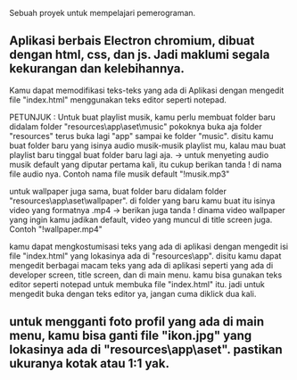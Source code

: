 Sebuah proyek untuk mempelajari pemerograman.

Aplikasi berbais Electron chromium, dibuat dengan html, css, dan js. Jadi maklumi segala kekurangan dan kelebihannya.
---------------------------------------------------------------------------------------------------------------------------------------------------------------------
Kamu dapat memodifikasi teks-teks yang ada di Aplikasi dengan mengedit file "index.html" menggunakan teks editor seperti notepad.

PETUNJUK :
Untuk buat playlist musik, kamu perlu membuat folder baru didalam folder "resources\app\aset\music" pokoknya buka aja folder "resources" terus buka lagi "app"
sampai ke folder "music". disitu kamu buat folder baru yang isinya audio musik-musik playlist mu, kalau mau buat playlist baru tinggal buat folder baru lagi aja.
-> untuk menyeting audio musik default yang diputar pertama kali, itu cukup berikan tanda ! di nama file audio nya. Contoh nama file musik default "!musik.mp3"

untuk wallpaper juga sama, buat folder baru didalam folder "resources\app\aset\wallpaper". di folder yang baru kamu buat itu isinya video yang formatnya .mp4
-> berikan juga tanda ! dinama video wallpaper yang ingin kamu jadikan default, video yang muncul di title screen juga. Contoh "!wallpaper.mp4"

kamu dapat mengkostumisasi teks yang ada di aplikasi dengan mengedit isi file "index.html" yang lokasinya ada di "resources\app".
disitu kamu dapat mengedit berbagai macam teks yang ada di aplikasi seperti yang ada di developer screen, title screen, dan di main menu. kamu bisa gunakan
teks editor seperti notepad untuk membuka file "index.html" itu. jadi untuk mengedit buka dengan teks editor ya, jangan cuma diklick dua kali.

untuk mengganti foto profil yang ada di main menu, kamu bisa ganti file "ikon.jpg" yang lokasinya ada di "resources\app\aset". pastikan ukuranya kotak atau 1:1 yak.
---------------------------------------------------------------------------------------------------------------------------------------------------------------------

